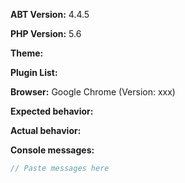 <!-- Please use this template for all bug reports. -->
<!-- Before submitting an issue, please try disabling all other plugins to ensure the issue is isolated within ABT -->

**ABT Version:** 4.4.5

<!-- Which version of PHP are you using with your WordPress installation? -->
**PHP Version:** 5.6

<!-- Which theme are you currently using? -->
**Theme:**

<!-- List all activated plugins -->
**Plugin List:**

<!-- What web browser are you using (including version)

How to find your browser version:

Google Chrome: Enter "chrome://version" in the URL bar.
Firefox: Open the menu -> click "help" -> click "About Firefox"
Edge: Select More in the upper-right corner, and then select Settings. Then look for your version under "About this app".
Safari: Click "Safari" -> "About Safari"

-- If you are using either of these browers, STRONGLY consider changing to one above.
Internet Explorer: https://support.microsoft.com/en-us/help/17295/windows-internet-explorer-which-version
Opera: Click the "Opera" button -> Click "About Opera"
-->

**Browser:** Google Chrome (Version: xxx)

<!-- What did you expect to happen? -->
**Expected behavior:**

<!-- What actually happened? -->
**Actual behavior:**

<!-- Open your javascript console on the affected pages by pressing F12 and paste any errors/messages below -->
**Console messages:**
```js
// Paste messages here
```
